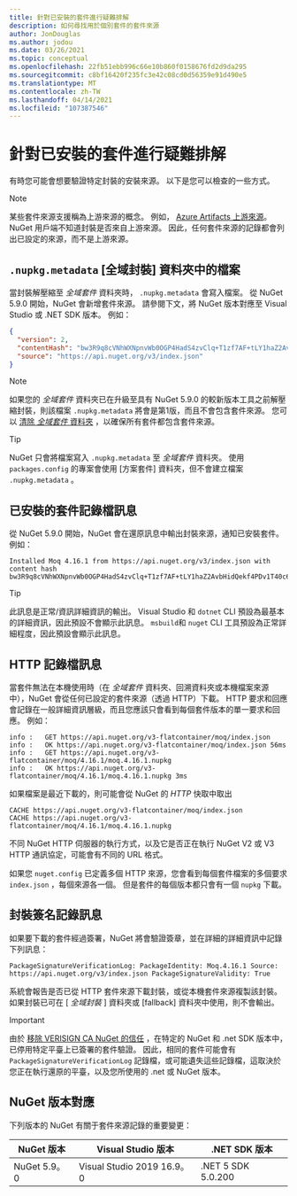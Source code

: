 ```yaml
---
title: 針對已安裝的套件進行疑難排解
description: 如何尋找用於個別套件的套件來源
author: JonDouglas
ms.author: jodou
ms.date: 03/26/2021
ms.topic: conceptual
ms.openlocfilehash: 22fb51ebb996c66e10b860f0158676fd2d9da295
ms.sourcegitcommit: c8bf16420f235fc3e42c08cd0d56359e91d490e5
ms.translationtype: MT
ms.contentlocale: zh-TW
ms.lasthandoff: 04/14/2021
ms.locfileid: "107387546"
---
```

# <a name="troubleshooting-installed-packages"></a>針對已安裝的套件進行疑難排解

有時您可能會想要驗證特定封裝的安裝來源。 以下是您可以檢查的一些方式。

> [!Note]
> 某些套件來源支援稱為上游來源的概念。 例如， [Azure Artifacts 上游來源](/azure/devops/artifacts/concepts/upstream-sources)。 NuGet 用戶端不知道封裝是否來自上游來源。 因此，任何套件來源的記錄都會列出已設定的來源，而不是上游來源。

## <a name="nupkgmetadata-file-in-global-packages-folder"></a>`.nupkg.metadata` [全域封裝] 資料夾中的檔案

當封裝解壓縮至 *全域套件* 資料夾時， `.nupkg.metadata` 會寫入檔案。 從 NuGet 5.9.0 開始，NuGet 會新增套件來源。 請參閱下文，將 NuGet 版本對應至 Visual Studio 或 .NET SDK 版本。 例如：

```json
{
  "version": 2,
  "contentHash": "bw3R9q8cVNhWXNpnvWb0OGP4HadS4zvClq+T1zf7AF+tLY1haZ2AvbHidQekf4PDv1T40c6brZeT/V0IBq7cEQ==",
  "source": "https://api.nuget.org/v3/index.json"
}
```

> [!Note]
> 如果您的 *全域套件* 資料夾已在升級至具有 NuGet 5.9.0 的較新版本工具之前解壓縮封裝，則該檔案 `.nupkg.metadata` 將會是第1版，而且不會包含套件來源。 您可以 [清除 *全域套件* 資料夾](../consume-packages/managing-the-global-packages-and-cache-folders.md#clearing-local-folders) ，以確保所有套件都包含套件來源。

> [!Tip]
> NuGet 只會將檔案寫入 `.nupkg.metadata` 至 *全域套件* 資料夾。 使用 `packages.config` 的專案會使用 [方案套件] 資料夾，但不會建立檔案 `.nupkg.metadata` 。

## <a name="installed-package-log-message"></a>已安裝的套件記錄檔訊息

從 NuGet 5.9.0 開始，NuGet 會在還原訊息中輸出封裝來源，通知已安裝套件。 例如：

```text
Installed Moq 4.16.1 from https://api.nuget.org/v3/index.json with content hash bw3R9q8cVNhWXNpnvWb0OGP4HadS4zvClq+T1zf7AF+tLY1haZ2AvbHidQekf4PDv1T40c6brZeT/V0IBq7cEQ==.
```

> [!Tip]
> 此訊息是正常/資訊詳細資訊的輸出。 Visual Studio 和 `dotnet` CLI 預設為最基本的詳細資訊，因此預設不會顯示此訊息。 `msbuild`和 `nuget` CLI 工具預設為正常詳細程度，因此預設會顯示此訊息。

## <a name="http-log-message"></a>HTTP 記錄檔訊息

當套件無法在本機使用時（在 *全域套件* 資料夾、回溯資料夾或本機檔案來源中），NuGet 會從任何已設定的套件來源（透過 HTTP）下載。 HTTP 要求和回應會記錄在一般詳細資訊層級，而且您應該只會看到每個套件版本的單一要求和回應。 例如：

```text
info :   GET https://api.nuget.org/v3-flatcontainer/moq/index.json
info :   OK https://api.nuget.org/v3-flatcontainer/moq/index.json 56ms
info :   GET https://api.nuget.org/v3-flatcontainer/moq/4.16.1/moq.4.16.1.nupkg
info :   OK https://api.nuget.org/v3-flatcontainer/moq/4.16.1/moq.4.16.1.nupkg 3ms
```

如果檔案是最近下載的，則可能會從 NuGet 的 *HTTP* 快取中取出

```text
CACHE https://api.nuget.org/v3-flatcontainer/moq/index.json
CACHE https://api.nuget.org/v3-flatcontainer/moq/4.16.1/moq.4.16.1.nupkg
```

不同 NuGet HTTP 伺服器的執行方式，以及它是否正在執行 NuGet V2 或 V3 HTTP 通訊協定，可能會有不同的 URL 格式。

如果您 `nuget.config` 已定義多個 HTTP 來源，您會看到每個套件檔案的多個要求 `index.json` ，每個來源各一個。 但是套件的每個版本都只會有一個 `nupkg` 下載。

## <a name="package-signature-log-message"></a>封裝簽名記錄訊息

如果要下載的套件經過簽署，NuGet 將會驗證簽章，並在詳細的詳細資訊中記錄下列訊息：

```text
PackageSignatureVerificationLog: PackageIdentity: Moq.4.16.1 Source: https://api.nuget.org/v3/index.json PackageSignatureValidity: True
```

系統會報告是否已從 HTTP 套件來源下載封裝，或從本機套件來源複製該封裝。 如果封裝已可在 [ *全域封裝* ] 資料夾或 [fallback] 資料夾中使用，則不會輸出。

> [!Important]
> 由於 [移除 VERISIGN CA NuGet 的信任](https://github.com/dotnet/announcements/issues/180) ，在特定的 NuGet 和 .net SDK 版本中，已停用特定平臺上已簽署的套件驗證。 因此，相同的套件可能會有 `PackageSignatureVerificationLog` 記錄檔，或可能遺失這些記錄檔，這取決於您正在執行還原的平臺，以及您所使用的 .net 或 NuGet 版本。

## <a name="nuget-version-map"></a>NuGet 版本對應

下列版本的 NuGet 有關于套件來源記錄的重要變更：

|NuGet 版本|Visual Studio 版本|.NET SDK 版本|
|---|---|---|
|NuGet 5.9。0|Visual Studio 2019 16.9。0|.NET 5 SDK 5.0.200|
